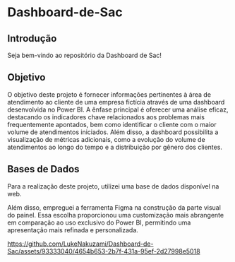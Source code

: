 # Dashboard-de-Sac

## Introdução
Seja bem-vindo ao repositório da Dashboard de Sac!

## Objetivo
O objetivo deste projeto é fornecer informações pertinentes à área de atendimento ao cliente de uma empresa fictícia através de uma dashboard desenvolvida no Power BI. A ênfase principal é oferecer uma análise eficaz, destacando os indicadores chave relacionados aos problemas mais frequentemente apontados, bem como identificar o cliente com o maior volume de atendimentos iniciados. Além disso, a dashboard possibilita a visualização de métricas adicionais, como a evolução do volume de atendimentos ao longo do tempo e a distribuição por gênero dos clientes.

## Bases de Dados
Para a realização deste projeto, utilizei uma base de dados disponível na web.

Além disso, empreguei a ferramenta Figma na construção da parte visual do painel. Essa escolha proporcionou uma customização mais abrangente em comparação ao uso exclusivo do Power BI, permitindo uma apresentação mais refinada e personalizada.

https://github.com/LukeNakuzami/Dashboard-de-Sac/assets/93333040/4654b653-2b7f-431a-95ef-2d27998e5018


